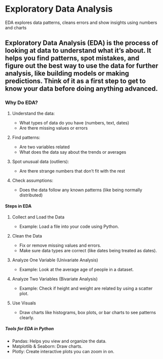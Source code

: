 # Exploratory Data Analysis 
EDA explores data patterns, cleans errors and show insights using numbers and charts

## Exploratory Data Analysis (EDA) is the process of looking at data to understand what it’s about. It helps you find patterns, spot mistakes, and figure out the best way to use the data for further analysis, like building models or making predictions. Think of it as a first step to get to know your data before doing anything advanced.

### Why Do EDA?
1. Understand the data:  
   - What types of data do you have (numbers, text, dates) 
   - Are there missing values or errors

2. Find patterns:  
   - Are two variables related  
   - What does the data say about the trends or averages

3. Spot unusual data (outliers):  
   - Are there strange numbers that don’t fit with the rest  

4. Check assumptions:  
   - Does the data follow any known patterns (like being normally distributed) 

#### Steps in EDA
1. Collect and Load the Data  
   - Example: Load a file into your code using Python.

2. Clean the Data 
   - Fix or remove missing values and errors.  
   - Make sure data types are correct (like dates being treated as dates).

3. Analyze One Variable (Univariate Analysis) 
   - Example: Look at the average age of people in a dataset.

4. Analyze Two Variables (Bivariate Analysis) 
   - Example: Check if height and weight are related by using a scatter plot.

5. Use Visuals  
   - Draw charts like histograms, box plots, or bar charts to see patterns clearly.

##### Tools for EDA in Python  
- Pandas: Helps you view and organize the data.  
- Matplotlib & Seaborn: Draw charts.  
- Plotly: Create interactive plots you can zoom in on.

